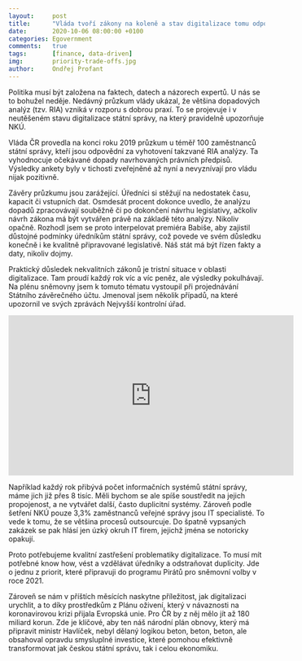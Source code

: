 ```yaml
---
layout:     post
title:      "Vláda tvoří zákony na koleně a stav digitalizace tomu odpovídá"
date:       2020-10-06 08:00:00 +0100
categories: Egovernment
comments:   true
tags:       [finance, data-driven]
img:        priority-trade-offs.jpg
author:     Ondřej Profant
---
```


Politika musí být založena na faktech, datech a názorech expertů. U nás se to bohužel neděje. Nedávný průzkum vlády ukázal, že většina dopadových analýz (tzv. RIA) vzniká v rozporu s dobrou praxí. To se projevuje i v neutěšeném stavu digitalizace státní správy, na který pravidelně upozorňuje NKÚ.

<!--more-->

Vláda ČR provedla na konci roku 2019 průzkum u téměř 100 zaměstnanců státní správy, kteří jsou odpovědní za vyhotovení takzvané RIA analýzy. Ta vyhodnocuje očekávané dopady navrhovaných právních předpisů. Výsledky ankety byly v tichosti zveřejněné až nyní a nevyznívají pro vládu nijak pozitivně.

Závěry průzkumu jsou zarážející. Úředníci si stěžují na nedostatek času, kapacit či vstupních dat. Osmdesát procent dokonce uvedlo, že analýzu dopadů zpracovávají souběžně či po dokončení návrhu legislativy, ačkoliv návrh zákona má být vytvářen právě na základě této analýzy. Nikoliv opačně. Rozhodl jsem se proto interpelovat premiéra Babiše, aby zajistil důstojné podmínky úředníkům státní správy, což povede ve svém důsledku konečně i ke kvalitně připravované legislativě. Náš stát má být řízen fakty a daty, nikoliv dojmy.

Praktický důsledek nekvalitních zákonů je tristní situace v oblasti digitalizace. Tam proudí každý rok víc a víc peněz, ale výsledky pokulhávají. Na plénu sněmovny jsem k tomuto tématu vystoupil při projednávání Státního závěrečného účtu. Jmenoval jsem několik případů, na které upozornil ve svých zprávách Nejvyšší kontrolní úřad.


<iframe width="560" height="315" src="https://www.youtube-nocookie.com/embed/GYAN_FWl-i4?controls=0" frameborder="0" allow="accelerometer; autoplay; clipboard-write; encrypted-media; gyroscope; picture-in-picture" allowfullscreen></iframe>


Například každý rok přibývá počet informačních systémů státní správy, máme jich již přes 8 tisíc. Měli bychom se ale spíše soustředit na jejich propojenost, a ne vytvářet další, často duplicitní systémy. Zároveň podle šetření NKÚ pouze 3,3% zaměstnanců veřejné správy jsou IT specialisté. To vede k tomu, že se většina procesů outsourcuje. Do špatně vypsaných zakázek se pak hlásí jen úzký okruh IT firem, jejichž jména se notoricky opakují.

Proto potřebujeme kvalitní zastřešení problematiky digitalizace. To musí mít potřebné know how, vést a vzdělávat úředníky a odstraňovat duplicity. Jde o jednu z priorit, které připravuji do programu Pirátů pro sněmovní volby v roce 2021. 

Zároveň se nám v příštích měsících naskytne příležitost, jak digitalizaci urychlit, a to díky prostředkům z Plánu oživení, který v návaznosti na koronavirovou krizi přijala Evropská unie. Pro ČR by z něj mělo jít až 180 miliard korun. Zde je klíčové, aby ten náš národní plán obnovy, který má připravit ministr Havlíček, nebyl dělaný logikou beton, beton, beton, ale obsahoval opravdu smysluplné investice, které pomohou efektivně transformovat jak českou státní správu, tak i celou ekonomiku.
